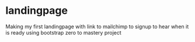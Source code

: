 # landingpage

Making my first landingpage with link to mailchimp to signup to hear when it is ready using bootstrap zero to mastery project
